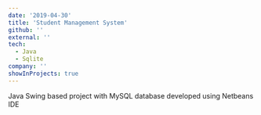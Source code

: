 ```yaml
---
date: '2019-04-30'
title: 'Student Management System'
github: ''
external: ''
tech:
  - Java
  - Sqlite
company: ''
showInProjects: true
---
```


Java Swing based project with MySQL database developed using Netbeans IDE

